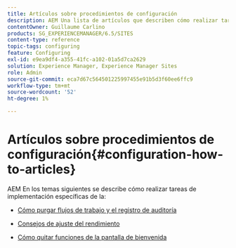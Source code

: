 ```yaml
---
title: Artículos sobre procedimientos de configuración
description: AEM Una lista de artículos que describen cómo realizar tareas de implementación específicas en los entornos de trabajo de implementación de la aplicación de la.
contentOwner: Guillaume Carlino
products: SG_EXPERIENCEMANAGER/6.5/SITES
content-type: reference
topic-tags: configuring
feature: Configuring
exl-id: e9ea9df4-a355-41fc-a102-01a5d7ca2629
solution: Experience Manager, Experience Manager Sites
role: Admin
source-git-commit: eca7d67c564501225997455e91b5d3f60ee6ffc9
workflow-type: tm+mt
source-wordcount: '52'
ht-degree: 1%

---
```


# Artículos sobre procedimientos de configuración{#configuration-how-to-articles}

AEM En los temas siguientes se describe cómo realizar tareas de implementación específicas de la:

<!--
* [How to Use the Log Viewer](https://helpx.adobe.com/experience-manager/kb/logsviewer.html)
-->

* [Cómo purgar flujos de trabajo y el registro de auditoría](https://experienceleague.adobe.com/en/docs/experience-cloud-kcs/kbarticles/ka-24590)

* [Consejos de ajuste del rendimiento](https://experienceleague.adobe.com/docs/experience-manager-65/deploying/configuring/configuring-performance.html?lang=es)

* [Cómo quitar funciones de la pantalla de bienvenida](/help/sites-developing/customizing-the-welcome-console.md)

<!--
* [How to Turn Off the Location Tracker Feature](https://helpx.adobe.com/experience-manager/kb/turn-off-geolocation.html)
-->
